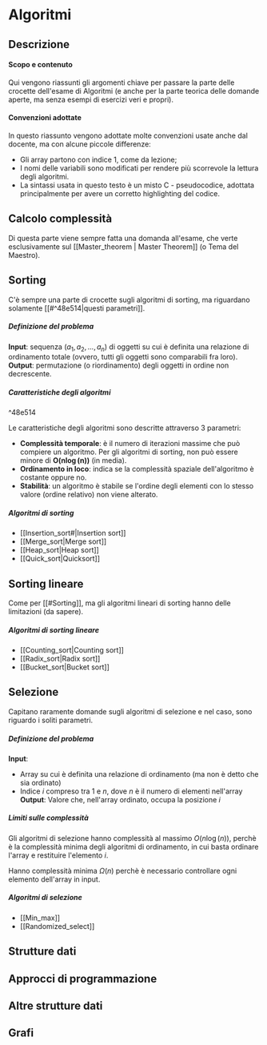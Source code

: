 # Algoritmi
## Descrizione
#### Scopo e contenuto
Qui vengono riassunti gli argomenti chiave per passare la parte delle crocette dell'esame di Algoritmi (e anche per la parte teorica delle domande aperte, ma senza esempi di esercizi veri e propri).
#### Convenzioni adottate
In questo riassunto vengono adottate molte convenzioni usate anche dal docente, ma con alcune piccole differenze:
- Gli array partono con indice 1, come da lezione;
- I nomi delle variabili sono modificati per rendere più scorrevole la lettura degli algoritmi.
- La sintassi usata in questo testo è un misto C - pseudocodice, adottata principalmente per avere un corretto highlighting del codice.

## Calcolo complessità
Di questa parte viene sempre fatta una domanda all'esame, che verte esclusivamente sul [[Master_theorem | Master Theorem]] (o Tema del Maestro).

## Sorting
C'è sempre una parte di crocette sugli algoritmi di sorting, ma riguardano solamente [[#^48e514|questi parametri]].

##### Definizione del problema
**Input**: sequenza $(a_1, a_2, ..., a_n)$ di oggetti su cui è definita una relazione di ordinamento totale (ovvero, tutti gli oggetti sono comparabili fra loro).
**Output**: permutazione (o riordinamento) degli oggetti in ordine non decrescente.

##### Caratteristiche degli algoritmi

^48e514

Le caratteristiche degli algoritmi sono descritte attraverso 3 parametri:
* **Complessità temporale**: è il numero di iterazioni massime che può compiere un algoritmo. Per gli algoritmi di sorting, non può essere minore di $\boldsymbol{O(n\log(n))}$ (in media).
* **Ordinamento in loco**: indica se la complessità spaziale dell'algoritmo è costante oppure no.
* **Stabilità**: un algoritmo è stabile se l'ordine degli elementi con lo stesso valore (ordine relativo) non viene alterato.

##### Algoritmi di sorting
* [[Insertion_sort#|Insertion sort]]
* [[Merge_sort|Merge sort]]
* [[Heap_sort|Heap sort]]
* [[Quick_sort|Quicksort]]

## Sorting lineare
Come per [[#Sorting]], ma gli algoritmi lineari di sorting hanno delle limitazioni (da sapere).

##### Algoritmi di sorting lineare
- [[Counting_sort|Counting sort]]
- [[Radix_sort|Radix sort]]
- [[Bucket_sort|Bucket sort]]

## Selezione
Capitano raramente domande sugli algoritmi di selezione e nel caso, sono riguardo i soliti parametri.

##### Definizione del problema
**Input**:
- Array su cui è definita una relazione di ordinamento (ma non è detto che sia ordinato)
- Indice $i$ compreso tra 1 e $n$, dove $n$ è il numero di elementi nell'array
**Output**: Valore che, nell'array ordinato, occupa la posizione $i$

##### Limiti sulle complessità
Gli algoritmi di selezione hanno complessità al massimo $O(n\log(n))$, perchè è la complessità minima degli algoritmi di ordinamento, in cui basta ordinare l'array e restituire l'elemento $i$.

Hanno complessità minima $\Omega(n)$ perchè è necessario controllare ogni elemento dell'array in input.

##### Algoritmi di selezione
- [[Min_max]]
- [[Randomized_select]]

## Strutture dati
## Approcci di programmazione
## Altre strutture dati
## Grafi
